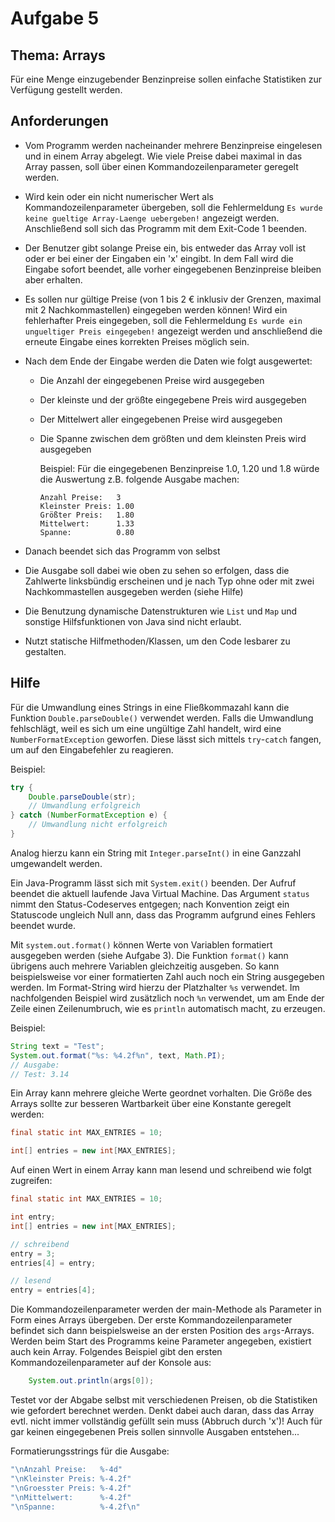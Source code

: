 # Aufgabe 5

## Thema: Arrays

Für eine Menge einzugebender Benzinpreise sollen einfache Statistiken zur Verfügung gestellt werden.

## Anforderungen

* Vom Programm werden nacheinander mehrere Benzinpreise eingelesen und in einem Array abgelegt. Wie viele Preise dabei maximal in das Array passen, soll über einen Kommandozeilenparameter geregelt werden.

* Wird kein oder ein nicht numerischer Wert als Kommandozeilenparameter übergeben, soll die Fehlermeldung `Es wurde keine gueltige Array-Laenge uebergeben!` angezeigt werden. Anschließend soll sich das Programm mit dem Exit-Code 1 beenden.

* Der Benutzer gibt solange Preise ein, bis entweder das Array voll ist oder er bei einer der Eingaben ein 'x' eingibt. In dem Fall wird die Eingabe sofort beendet, alle vorher eingegebenen Benzinpreise bleiben aber erhalten.

* Es sollen nur gültige Preise (von 1 bis 2 € inklusiv der Grenzen, maximal mit 2 Nachkommastellen) eingegeben werden können! Wird ein fehlerhafter Preis eingegeben, soll die Fehlermeldung `Es wurde ein ungueltiger Preis eingegeben!` angezeigt werden und anschließend die erneute Eingabe eines korrekten Preises möglich sein.

* Nach dem Ende der Eingabe werden die Daten wie folgt ausgewertet:

  * Die Anzahl der eingegebenen Preise wird ausgegeben

  * Der kleinste und der größte eingegebene Preis wird ausgegeben

  * Der Mittelwert aller eingegebenen Preise wird ausgegeben

  * Die Spanne zwischen dem größten und dem kleinsten Preis wird ausgegeben

    Beispiel:
    Für die eingegebenen Benzinpreise 1.0, 1.20 und 1.8 würde die Auswertung z.B. folgende Ausgabe machen:

    ```
    Anzahl Preise:   3
    Kleinster Preis: 1.00
    Größter Preis:   1.80
    Mittelwert:      1.33
    Spanne:          0.80
    ```

* Danach beendet sich das Programm von selbst

* Die Ausgabe soll dabei wie oben zu sehen so erfolgen, dass die Zahlwerte linksbündig erscheinen und je nach Typ ohne oder mit zwei Nachkommastellen ausgegeben werden (siehe Hilfe)

* Die Benutzung  dynamische Datenstrukturen wie `List` und `Map` und sonstige Hilfsfunktionen von Java sind nicht erlaubt.

* Nutzt statische Hilfmethoden/Klassen, um den Code lesbarer zu gestalten.

## Hilfe

Für die Umwandlung eines Strings in eine Fließkommazahl kann die Funktion `Double.parseDouble()` verwendet werden. Falls die Umwandlung fehlschlägt, weil es sich um eine ungültige Zahl handelt, wird eine `NumberFormatException` geworfen. Diese lässt sich mittels `try`-`catch` fangen, um auf den Eingabefehler zu reagieren.

Beispiel:

```java
try {
    Double.parseDouble(str);
    // Umwandlung erfolgreich
} catch (NumberFormatException e) {
    // Umwandlung nicht erfolgreich
}
```

Analog hierzu kann ein String mit `Integer.parseInt()` in eine Ganzzahl umgewandelt werden.

Ein Java-Programm lässt sich mit `System.exit()` beenden. Der Aufruf beendet die aktuell laufende Java Virtual Machine.
Das Argument `status` nimmt den Status-Codeserves entgegen; nach Konvention zeigt ein Statuscode ungleich Null ann, dass
das Programm aufgrund eines Fehlers beendet wurde.

Mit `system.out.format()` können Werte von Variablen formatiert ausgegeben werden (siehe Aufgabe 3). Die Funktion `format()` kann übrigens auch mehrere Variablen gleichzeitig ausgeben. So kann beispielsweise vor einer formatierten Zahl auch noch ein String ausgegeben werden. Im Format-String wird hierzu der Platzhalter `%s` verwendet. Im nachfolgenden Beispiel wird zusätzlich noch `%n` verwendet, um am Ende der Zeile einen Zeilenumbruch, wie es `println` automatisch macht, zu erzeugen.

Beispiel:
```java
String text = "Test";
System.out.format("%s: %4.2f%n", text, Math.PI);
// Ausgabe:
// Test: 3.14
```

Ein Array kann mehrere gleiche Werte geordnet vorhalten. Die Größe des Arrays sollte zur besseren Wartbarkeit über eine Konstante geregelt werden:

```java
final static int MAX_ENTRIES = 10;

int[] entries = new int[MAX_ENTRIES];
```
Auf einen Wert in einem Array kann man lesend und schreibend wie folgt zugreifen: 
```java
final static int MAX_ENTRIES = 10;

int entry;
int[] entries = new int[MAX_ENTRIES];

// schreibend
entry = 3;
entries[4] = entry;

// lesend
entry = entries[4];
```

Die Kommandozeilenparameter werden der main-Methode als Parameter in Form eines Arrays übergeben. Der erste
Kommandozeilenparameter befindet sich dann beispielsweise an der ersten Position des `args`-Arrays. Werden beim Start
des Programms keine Parameter angegeben, existiert auch kein Array. Folgendes Beispiel gibt den ersten
Kommandozeilenparameter auf der Konsole aus:

```java
    System.out.println(args[0]);
``` 

Testet vor der Abgabe selbst mit verschiedenen Preisen, ob die Statistiken wie gefordert berechnet werden. Denkt dabei
auch daran, dass das Array evtl. nicht immer vollständig gefüllt sein muss (Abbruch durch 'x')! Auch für gar keinen
eingegebenen Preis sollen sinnvolle Ausgaben entstehen...

Formatierungsstrings für die Ausgabe:
```java
"\nAnzahl Preise:   %-4d"
"\nKleinster Preis: %-4.2f"
"\nGroesster Preis: %-4.2f"
"\nMittelwert:      %-4.2f"
"\nSpanne:          %-4.2f\n"
```